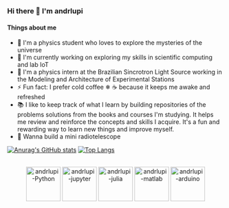 ### Hi there 👋 I'm andrlupi
  #### Things about me

- 🖖 I'm a physics student who loves to explore the mysteries of the universe
- 📔 I'm currently working on exploring my skills in scientific computing and lab IoT
- 🔦 I'm a physics intern at the Brazilian Sincrotron Light Source working in the Modeling and Architecture of Experimental Stations
- ⚡ Fun fact: I prefer cold coffee ❄ ☕ because it keeps me awake and refreshed
- 📚 I like to keep track of what I learn by building repositories of the problems solutions from the books and courses I'm studying. It helps me review and reinforce the concepts and skills I acquire. It's a fun and rewarding way to learn new things and improve myself.
- 📡 Wanna build a mini radiotelescope



[![Anurag's GitHub stats](https://github-readme-stats.vercel.app/api?username=andrlupi&show_icons=true&theme=tokyonight)](https://github.com/anuraghazra/github-readme-stats)
[![Top Langs](https://github-readme-stats.vercel.app/api/top-langs/?username=andrlupi&theme=tokyonight)](https://github.com/anuraghazra/github-readme-stats)


<div align="center" style="display: inline_block"><br>
  <img align="center" alt="andrlupi-Python" height="80" width="80" src="https://cdn.jsdelivr.net/gh/devicons/devicon/icons/python/python-original.svg"/>
  <img align="center" alt="andrlupi-jupyter" height="80" width="80" src="https://cdn.jsdelivr.net/gh/devicons/devicon/icons/jupyter/jupyter-original.svg"/>
  <img align="center" alt="andrlupi-julia" height="80" width="80" src="https://cdn.jsdelivr.net/gh/devicons/devicon/icons/julia/julia-original.svg" />
  <img align="center" alt="andrlupi-matlab" height="80" width="80" src="https://cdn.jsdelivr.net/gh/devicons/devicon/icons/matlab/matlab-original.svg" />
  <img align="center" alt="andrlupi-arduino" height="80" width="80" src="https://cdn.jsdelivr.net/gh/devicons/devicon/icons/arduino/arduino-original.svg" />
</div>
<!--
**andrlupi/andrlupi** is a ✨ _special_ ✨ repository because its `README.md` (this file) appears on your GitHub profile.

Here are some ideas to get you started:
![trophy](https://github-profile-trophy.vercel.app/?username=andrlupi&theme=onedark&row=1&no-frame=true&no-bg=true)
![Anurag's GitHub stats](https://github-readme-stats.vercel.app/api?username=andrlupi&show_icons=true&theme=dracula)
###- 👯 I’m looking to collaborate on ...
###- 🤔 I’m looking for help with ...
###- 💬 Ask me about ...
###- 📫 How to reach me: ...
###- 😄 Pronouns: he/him
###
-->


